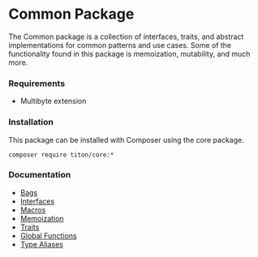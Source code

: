# Common Package #

The Common package is a collection of interfaces, traits, and abstract implementations for common patterns and use cases. Some of the functionality found in this package is memoization, mutability, and much more.

### Requirements ###

* Multibyte extension

### Installation ###

This package can be installed with Composer using the core package.

```shell
composer require titon/core:*
```

### Documentation ###

* [Bags](bags.md)
* [Interfaces](interfaces.md)
* [Macros](macros.md)
* [Memoization](memoization.md)
* [Traits](traits.md)
* [Global Functions](functions.md)
* [Type Aliases](types.md)
